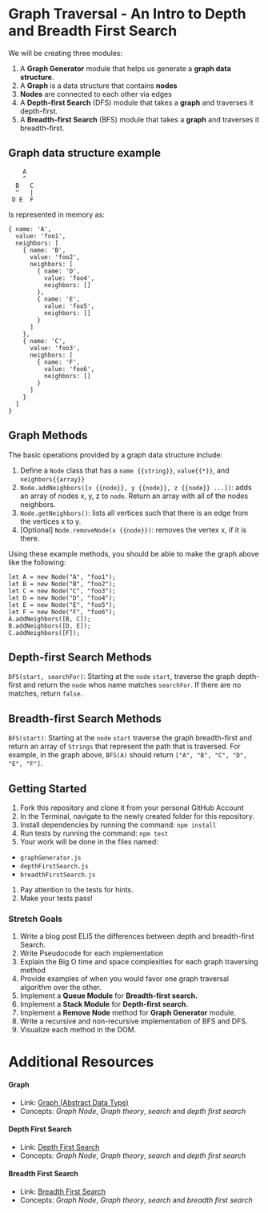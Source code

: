 # Graph Traversal - An Intro to Depth and Breadth First Search

We will be creating three modules:

1. A **Graph Generator** module that helps us generate a **graph data structure**.
  1.  A **Graph** is a data structure that contains **nodes**
  1. **Nodes** are connected to each other via edges
1. A **Depth-first Search** (DFS) module that takes a **graph** and traverses it depth-first.
1. A **Breadth-first Search** (BFS) module that takes a **graph** and traverses it breadth-first.


## Graph data structure example
        A
        ^
      B   C
      ^   |
     D E  F

Is represented in memory as:

    { name: 'A',
      value: 'foo1',
      neighbors: [
        { name: 'B',
          value: 'foo2',
          neighbors: [
            { name: 'D',
              value: 'foo4',
              neighbors: []
            },
            { name: 'E',
              value: 'foo5',
              neighbors: []
            }
          ]
        },
        { name: 'C',
          value: 'foo3',
          neighbors: [
            { name: 'F',
              value: 'foo6',
              neighbors: []
            }
          ]
        }
      ]
    }


## Graph Methods
The basic operations provided by a graph data structure include:

1. Define a `Node` class that has a `name {{string}}`, `value{{*}}`, and `neighbors{{array}}`
1. `Node.addNeighbors([x {{node}}, y {{node}}, z {{node}} ...])`: adds an array of nodes x, y, z to `node`. Return an array with all of the nodes neighbors.
1. `Node.getNeighbors()`: lists all vertices such that there is an edge from the vertices x to y.
1. [Optional] `Node.removeNode(x {{node}})`: removes the vertex x, if it is there.

Using these example methods, you should be able to make the graph above like the following:

    let A = new Node("A", "foo1");
    let B = new Node("B", "foo2");
    let C = new Node("C", "foo3");
    let D = new Node("D", "foo4");
    let E = new Node("E", "foo5");
    let F = new Node("F", "foo6");
    A.addNeighbors([B, C]);
    B.addNeighbors([D, E]);
    C.addNeighbors([F]);


## Depth-first Search Methods
`DFS(start, searchFor)`: Starting at the `node` `start`, traverse the graph depth-first and return the `node` whos name matches `searchFor`. If there are no matches, return `false`.


## Breadth-first Search Methods
`BFS(start)`: Starting at the `node` `start` traverse the graph breadth-first and return an array of `Strings` that represent the path that is traversed. For example, in the graph above, `BFS(A)` should return `["A", "B", "C", "D", "E", "F"]`.


## Getting Started
1. Fork this repository and clone it from your personal GitHub Account
1. In the Terminal, navigate to the newly created folder for this repository.
1. Install dependencies by running the command: `npm install`
1. Run tests by running the command: `npm test`
1. Your work will be done in the files named:
  * `graphGenerator.js`
  * `depthFirstSearch.js`
  * `breadthFirstSearch.js`
1. Pay attention to the tests for hints.
1. Make your tests pass!


### Stretch Goals
1. Write a blog post ELI5 the differences between depth and breadth-first Search.
  1. Write Pseudocode for each implementation
  1. Explain the Big O time and space complexities for each graph traversing method
  1. Provide examples of when you would favor one graph traversal algorithm over the other.
1. Implement a **Queue Module** for **Breadth-first search.**
1. Implement a **Stack Module** for **Depth-first search.**
1. Implement a **Remove Node** method for **Graph Generator** module.
1. Write a recursive and non-recursive implementation of BFS and DFS.
1. Visualize each method in the DOM.


# Additional Resources

#### Graph
- Link: [Graph (Abstract Data Type)](https://en.wikipedia.org/wiki/Graph_(abstract_data_type))
- Concepts: *Graph Node*, *Graph theory*, *search* and *depth first search*

#### Depth First Search
- Link: [Depth First Search](https://en.wikipedia.org/wiki/Depth-first_search)
- Concepts: *Graph Node*, *Graph theory*, *search* and *depth first search*

#### Breadth First Search
- Link: [Breadth First Search](https://en.wikipedia.org/wiki/Breadth-first_search)
- Concepts: *Graph Node*, *Graph theory*, *search* and *breadth first search*
